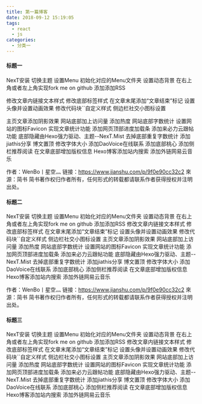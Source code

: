 ```yaml
---
title: 第一篇博客
date: 2018-09-12 15:19:05
tags:
  - react
  - js
categories:
  - 分类一
---
```


#### 标题一
NexT安装
切换主题
设置Menu
初始化对应的Menu文件夹
设置动态背景
在右上角或者左上角实现fork me on github
添加添加RSS

<!-- more -->

修改文章内链接文本样式
修改底部标签样式
在文章末尾添加“文章结束”标记
设置头像并设置动画效果
修改代码块``自定义样式
侧边栏社交小图标设置



主页文章添加阴影效果
网站底部加上访问量
添加热度
网站底部字数统计
设置网站的图标Favicon
实现文章统计功能
添加网页顶部进度加载条
添加来必力云跟帖功能
底部隐藏由Hexo强力驱动、主题--NexT.Mist
去掉底部重复字数统计
添加jiathis分享
博文置顶
修改字体大小
添加DaoVoice在线联系
添加底部桃心
添加侧栏推荐阅读
在文章底部增加版权信息
Hexo博客添加站内搜索
添加外链网易云音乐

作者：WenBo丨星空灬
链接：https://www.jianshu.com/p/9f0e90cc32c2
來源：简书
简书著作权归作者所有，任何形式的转载都请联系作者获得授权并注明出处。






#### 标题二


NexT安装
切换主题
设置Menu
初始化对应的Menu文件夹
设置动态背景
在右上角或者左上角实现fork me on github
添加添加RSS
修改文章内链接文本样式
修改底部标签样式
在文章末尾添加“文章结束”标记
设置头像并设置动画效果
修改代码块``自定义样式
侧边栏社交小图标设置
主页文章添加阴影效果
网站底部加上访问量
添加热度
网站底部字数统计
设置网站的图标Favicon
实现文章统计功能
添加网页顶部进度加载条
添加来必力云跟帖功能
底部隐藏由Hexo强力驱动、主题--NexT.Mist
去掉底部重复字数统计
添加jiathis分享
博文置顶
修改字体大小
添加DaoVoice在线联系
添加底部桃心
添加侧栏推荐阅读
在文章底部增加版权信息
Hexo博客添加站内搜索
添加外链网易云音乐

作者：WenBo丨星空灬
链接：https://www.jianshu.com/p/9f0e90cc32c2
來源：简书
简书著作权归作者所有，任何形式的转载都请联系作者获得授权并注明出处。






#### 标题三
NexT安装
切换主题
设置Menu
初始化对应的Menu文件夹
设置动态背景
在右上角或者左上角实现fork me on github
添加添加RSS
修改文章内链接文本样式
修改底部标签样式
在文章末尾添加“文章结束”标记
设置头像并设置动画效果
修改代码块``自定义样式
侧边栏社交小图标设置
主页文章添加阴影效果
网站底部加上访问量
添加热度
网站底部字数统计
设置网站的图标Favicon
实现文章统计功能
添加网页顶部进度加载条
添加来必力云跟帖功能
底部隐藏由Hexo强力驱动、主题--NexT.Mist
去掉底部重复字数统计
添加jiathis分享
博文置顶
修改字体大小
添加DaoVoice在线联系
添加底部桃心
添加侧栏推荐阅读
在文章底部增加版权信息
Hexo博客添加站内搜索
添加外链网易云音乐
